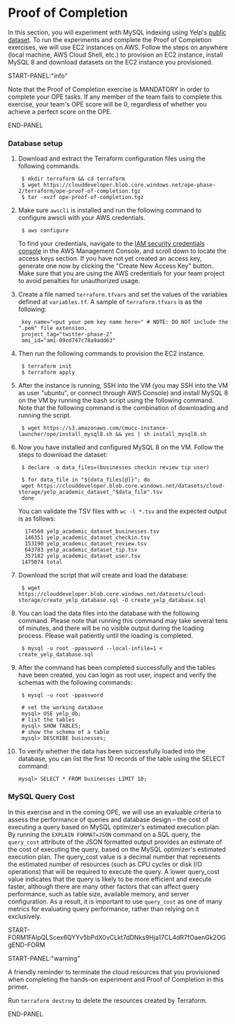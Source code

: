 # Proof of Completion

In this section, you will experiment with MySQL indexing using Yelp's [public dataset](https://www.yelp.com/dataset).
To run the experiments and complete the Proof of Completion exercises, we will use EC2 instances on AWS. Follow the steps on anywhere (local machine, AWS Cloud Shell, etc.) to provision an EC2 instance, install MySQL 8 and download datasets on the EC2 instance you provisioned.

START-PANEL:"info"

Note that the Proof of Completion exercise is MANDATORY in order to complete your OPE tasks. If any member of the team fails to complete this exercise, your team's OPE score will be 0, regardless of whether you achieve a perfect score on the OPE.

END-PANEL

### Database setup

1. Download and extract the Terraform configuration files using the following commands.


        $ mkdir terraform && cd terraform
        $ wget https://clouddeveloper.blob.core.windows.net/ope-phase-2/terraform/ope-proof-of-completion.tgz
        $ tar -xvzf ope-proof-of-completion.tgz


2. Make sure `awscli` is installed and run the following command to configure awscli with your AWS credentials.


        $ aws configure

    To find your credentials, navigate to the [IAM security credentials console](https://us-east-1.console.aws.amazon.com/iamv2/home#/security_credentials) in the AWS Management Console, and scroll down to locate the access keys  section. If you have not yet created an access key, generate one now by clicking the "Create New Access Key" button. Make sure that you are using the AWS credentials for your team project to avoid penalties for unauthorized usage.



3. Create a file named `terraform.tfvars` and set the values of the variables defined at `variables.tf`. A sample of `terraform.tfvars` is as the following:


        key_name="<put your pem key name here>" # NOTE: DO NOT include the ".pem" file extension.
        project_tag="twitter-phase-2"
        ami_id="ami-09cd747c78a9add63"

4. Then run the following commands to provision the EC2 instance.


        $ terraform init
        $ terraform apply


5. After the instance is running, SSH into the VM (you may SSH into the VM as user "ubuntu", or connect through AWS Console) and install MySQL 8 on the VM by running the bash script using the following command. Note that the following command is the combination of downloading and running the script.


        $ wget https://s3.amazonaws.com/cmucc-instance-launcher/ope/install_mysql8.sh && yes | sh install_mysql8.sh


6. Now you have installed and configured MySQL 8 on the VM. Follow the steps to download the dataset:


        $ declare -a data_files=(businesses checkin review tip user)
    
        $ for data_file in "${data_files[@]}"; do
        wget https://clouddeveloper.blob.core.windows.net/datasets/cloud-storage/yelp_academic_dataset_"$data_file".tsv
        done


    You can validate the TSV files with `wc -l *.tsv` and the expected output is as follows:



         174568 yelp_academic_dataset_businesses.tsv
         146351 yelp_academic_dataset_checkin.tsv
         153190 yelp_academic_dataset_review.tsv
         643783 yelp_academic_dataset_tip.tsv
         357182 yelp_academic_dataset_user.tsv
        1475074 total


7. Download the script that will create and load the database:


        $ wget https://clouddeveloper.blob.core.windows.net/datasets/cloud-storage/create_yelp_database.sql -O create_yelp_database.sql


8. You can load the data files into the database with the following command. Please note that running this command may take several tens of minutes, and there will be no visible output during the loading process. Please wait patiently until the loading is completed.


        $ mysql -u root -ppassword --local-infile=1 < create_yelp_database.sql



9. After the command has been completed successfully and the tables have been created, you can login as root user, inspect and verify the schemas with the following commands:


        $ mysql -u root -ppassword

        # set the working database
        mysql> USE yelp_db;
        # list the tables
        mysql> SHOW TABLES;
        # show the schema of a table
        mysql> DESCRIBE businesses;


10. To verify whether the data has been successfully loaded into the database, you can list the first 10 records of the table using the SELECT command:


        mysql> SELECT * FROM businesses LIMIT 10;




### MySQL Query Cost

In this exercise and in the coming OPE, we will use an evaluable criteria to assess the performance of queries and database design – the cost of executing a query based on MySQL optimizer's estimated execution plan. By running the `EXPLAIN FORMAT=JSON` command on a SQL query, the `query_cost` attribute of the JSON formatted output provides an estimate of the cost of executing the query, based on the MySQL optimizer's estimated execution plan.
The query_cost value is a decimal number that represents the estimated number of resources (such as CPU cycles or disk I/O operations) that will be required to execute the query. A lower query_cost value indicates that the query is likely to be more efficient and execute faster, although there are many other factors that can affect query performance, such as table size, available memory, and server configuration. As a result, it is important to use `query_cost` as one of many metrics for evaluating query performance, rather than relying on it exclusively.


START-FORM1FAIpQLScex6QYYv5bPdX0vCLkt7dDNks9Hja17CL4dR7fOaenGk2OGgEND-FORM


START-PANEL:"warning"

A friendly reminder to terminate the cloud resources that you provisioned when completing the hands-on experiment and Proof of Completion in this primer.

Run `terraform destroy` to delete the resources created by Terraform.

END-PANEL
